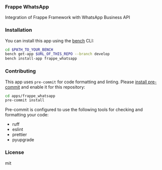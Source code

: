 ### Frappe WhatsApp

Integration of Frappe Framework with WhatsApp Business API

### Installation

You can install this app using the [bench](https://github.com/frappe/bench) CLI:

```bash
cd $PATH_TO_YOUR_BENCH
bench get-app $URL_OF_THIS_REPO --branch develop
bench install-app frappe_whatsapp
```

### Contributing

This app uses `pre-commit` for code formatting and linting. Please [install pre-commit](https://pre-commit.com/#installation) and enable it for this repository:

```bash
cd apps/frappe_whatsapp
pre-commit install
```

Pre-commit is configured to use the following tools for checking and formatting your code:

- ruff
- eslint
- prettier
- pyupgrade

### License

mit
